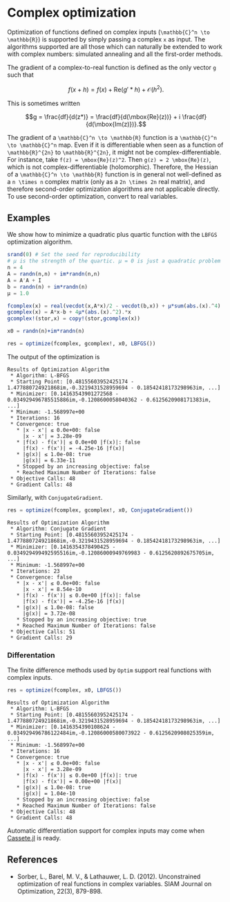 # Complex optimization
Optimization of functions defined on complex inputs (``\mathbb{C}^n
\to \mathbb{R}``) is supported by simply passing a complex ``x`` as
input. The algorithms supported are all those which can naturally be
extended to work with complex numbers: simulated annealing and all the
first-order methods.

The gradient of a complex-to-real function is defined as the only
vector ``g`` such that
```math
f(x+h) = f(x) + \mbox{Re}(g' * h) + \mathcal{O}(h^2).
```
This is sometimes written
```math
g = \frac{df}{d(z*)} = \frac{df}{d(\mbox{Re}(z))} + i \frac{df}{d(\mbox{Im(z)})}.
```

The gradient of a ``\mathbb{C}^n \to \mathbb{R}`` function is a
``\mathbb{C}^n \to \mathbb{C}^n`` map. Even if it is differentiable when
seen as a function of ``\mathbb{R}^{2n}`` to ``\mathbb{R}^{2n}``, it
might not be
complex-differentiable. For instance, take ``f(z) = \mbox{Re}(z)^2``.
Then ``g(z) = 2 \mbox{Re}(z)``, which is not complex-differentiable
(holomorphic). Therefore,
the Hessian of a ``\mathbb{C}^n \to \mathbb{R}`` function is in
general not well-defined as a ``n \times n`` complex matrix (only as a
``2n \times 2n`` real matrix), and therefore
second-order optimization algorithms are not applicable directly. To
use second-order optimization, convert to real variables.


## Examples
We show how to minimize a quadratic plus quartic function with
the `LBFGS` optimization algorithm.

```jl
srand(0) # Set the seed for reproducibility
# μ is the strength of the quartic. μ = 0 is just a quadratic problem
n = 4
A = randn(n,n) + im*randn(n,n)
A = A'A + I
b = randn(n) + im*randn(n)
μ = 1.0

fcomplex(x) = real(vecdot(x,A*x)/2 - vecdot(b,x)) + μ*sum(abs.(x).^4)
gcomplex(x) = A*x-b + 4μ*(abs.(x).^2).*x
gcomplex!(stor,x) = copy!(stor,gcomplex(x))

x0 = randn(n)+im*randn(n)

res = optimize(fcomplex, gcomplex!, x0, LBFGS())
```

The output of the optimization is
```
Results of Optimization Algorithm
 * Algorithm: L-BFGS
 * Starting Point: [0.48155603952425174 - 1.477880724921868im,-0.3219431528959694 - 0.18542418173298963im, ...]
 * Minimizer: [0.14163543901272568 - 0.034929496785515886im,-0.1208600058040362 - 0.6125620908171383im, ...]
 * Minimum: -1.568997e+00
 * Iterations: 16
 * Convergence: true
   * |x - x'| ≤ 0.0e+00: false
     |x - x'| = 3.28e-09
   * |f(x) - f(x')| ≤ 0.0e+00 |f(x)|: false
     |f(x) - f(x')| = -4.25e-16 |f(x)|
   * |g(x)| ≤ 1.0e-08: true
     |g(x)| = 6.33e-11
   * Stopped by an increasing objective: false
   * Reached Maximum Number of Iterations: false
 * Objective Calls: 48
 * Gradient Calls: 48
```

Similarly, with `ConjugateGradient`.

``` julia
res = optimize(fcomplex, gcomplex!, x0, ConjugateGradient())
```

```
Results of Optimization Algorithm
 * Algorithm: Conjugate Gradient
 * Starting Point: [0.48155603952425174 - 1.477880724921868im,-0.3219431528959694 - 0.18542418173298963im, ...]
 * Minimizer: [0.1416354378490425 - 0.034929499492595516im,-0.12086000949769983 - 0.6125620892675705im, ...]
 * Minimum: -1.568997e+00
 * Iterations: 23
 * Convergence: false
   * |x - x'| ≤ 0.0e+00: false
     |x - x'| = 8.54e-10
   * |f(x) - f(x')| ≤ 0.0e+00 |f(x)|: false
     |f(x) - f(x')| = -4.25e-16 |f(x)|
   * |g(x)| ≤ 1.0e-08: false
     |g(x)| = 3.72e-08
   * Stopped by an increasing objective: true
   * Reached Maximum Number of Iterations: false
 * Objective Calls: 51
 * Gradient Calls: 29
```

### Differentation
The finite difference methods used by `Optim` support real functions
with complex inputs.

``` julia
res = optimize(fcomplex, x0, LBFGS())
```

```
Results of Optimization Algorithm
 * Algorithm: L-BFGS
 * Starting Point: [0.48155603952425174 - 1.477880724921868im,-0.3219431528959694 - 0.18542418173298963im, ...]
 * Minimizer: [0.1416354390108624 - 0.034929496786122484im,-0.12086000580073922 - 0.6125620908025359im, ...]
 * Minimum: -1.568997e+00
 * Iterations: 16
 * Convergence: true
   * |x - x'| ≤ 0.0e+00: false
     |x - x'| = 3.28e-09
   * |f(x) - f(x')| ≤ 0.0e+00 |f(x)|: true
     |f(x) - f(x')| = 0.00e+00 |f(x)|
   * |g(x)| ≤ 1.0e-08: true
     |g(x)| = 1.04e-10
   * Stopped by an increasing objective: false
   * Reached Maximum Number of Iterations: false
 * Objective Calls: 48
 * Gradient Calls: 48
```

Automatic differentiation support for complex inputs may come when
[Cassete.jl](https://github.com/JuliaDiff/Capstan.jl) is ready.

## References

 - Sorber, L., Barel, M. V., & Lathauwer, L. D. (2012). Unconstrained optimization of real functions in complex variables. SIAM Journal on Optimization, 22(3), 879-898.
